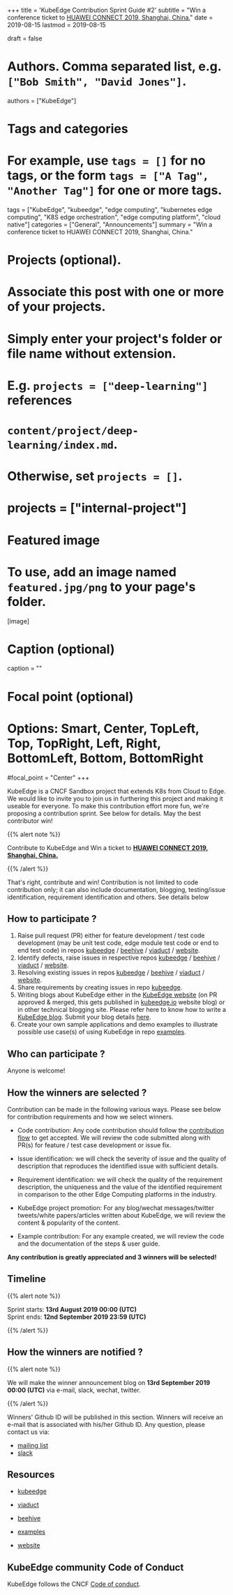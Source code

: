 +++
title = 'KubeEdge Contribution Sprint Guide #2'
subtitle = "Win a conference ticket to [HUAWEI CONNECT 2019, Shanghai, China.](https://www.huawei.com/en/press-events/events/huaweiconnect2019)"
date = 2019-08-15
lastmod = 2019-08-15

draft = false

# Authors. Comma separated list, e.g. `["Bob Smith", "David Jones"]`.
authors = ["KubeEdge"]

# Tags and categories
# For example, use `tags = []` for no tags, or the form `tags = ["A Tag", "Another Tag"]` for one or more tags.
tags = ["KubeEdge", "kubeedge", "edge computing", "kubernetes edge computing", "K8S edge orchestration", "edge computing platform", "cloud native"]
categories = ["General", "Announcements"]
summary = "Win a conference ticket to HUAWEI CONNECT 2019, Shanghai, China."

# Projects (optional).
#   Associate this post with one or more of your projects.
#   Simply enter your project's folder or file name without extension.
#   E.g. `projects = ["deep-learning"]` references 
#   `content/project/deep-learning/index.md`.
#   Otherwise, set `projects = []`.
# projects = ["internal-project"]

# Featured image
# To use, add an image named `featured.jpg/png` to your page's folder. 
[image]
  # Caption (optional)
  caption = ""

  # Focal point (optional)
  # Options: Smart, Center, TopLeft, Top, TopRight, Left, Right, BottomLeft, Bottom, BottomRight
  #focal_point = "Center"
+++

KubeEdge is a CNCF Sandbox project that extends K8s from Cloud to Edge. We would like to invite you to join us in furthering this project and making it useable for everyone. To make this contribution effort more fun, we're proposing a contribution sprint. See below for details. May the best contributor win!

{{% alert note %}}

Contribute to KubeEdge and Win a ticket to **[HUAWEI CONNECT 2019, Shanghai, China.](https://www.huawei.com/en/press-events/events/huaweiconnect2019)**

{{% /alert %}}

That's right, contribute and win! Contribution is not limited to code contribution only; it can also include documentation, blogging, testing/issue identification, requirement identification and others. See details below

## **How to participate ?**

1. Raise pull request (PR) either for feature development / test code development (may be unit test code, edge module test code or end to end test code) in repos [kubeedge](https://github.com/kubeedge/kubeedge) / [beehive](https://github.com/kubeedge/beehive) / [viaduct](https://github.com/kubeedge/viaduct) / [website](https://github.com/kubeedge/website).
2. Identify defects, raise issues in respective repos [kubeedge](https://github.com/kubeedge/kubeedge) / [beehive](https://github.com/kubeedge/beehive) / [viaduct](https://github.com/kubeedge/viaduct) / [website](https://github.com/kubeedge/website).
3. Resolving existing issues in repos [kubeedge](https://github.com/kubeedge/kubeedge) / [beehive](https://github.com/kubeedge/beehive) / [viaduct](https://github.com/kubeedge/viaduct) / [website](https://github.com/kubeedge/website).
4. Share requirements by creating issues in repo [kubeedge](https://github.com/kubeedge/kubeedge).
5. Writing blogs about KubeEdge either in the [KubeEdge website](https://kubeedge.io) (on PR approved & merged, this gets published in [kubeedge.io](https://kubeedge.io) website blog) or in other technical blogging site. Please refer here to know how to write a [KubeEdge blog](https://github.com/kubeedge/website/wiki/How-to-write-a-blog).
Submit your blog details [here](https://docs.google.com/forms/d/e/1FAIpQLSd9luGaHWt5jABEQjtr11CgWLVw7Px6tJf0TIjidbl3UL_Izg/viewform).
6. Create your own sample applications and demo examples to illustrate possible use case(s) of using KubeEdge in repo [examples](https://github.com/kubeedge/examples).


## **Who can participate ?**

Anyone is welcome!


## **How the winners are selected ?**

Contribution can be made in the following various ways. Please see below for contribution requirements and how we select winners.

- Code contribution: Any code contribution should follow the [contribution flow](https://github.com/kubeedge/kubeedge/blob/master/CONTRIBUTING.md) to get accepted. We will review the code submitted along with PR(s) for feature / test case development or issue fix.

- Issue identification: we will check the severity of issue and the quality of description that reproduces the identified issue with sufficient details.

- Requirement identification: we will check the quality of the requirement description, the uniqueness and the value of the identified requirement in comparison to the other Edge Computing  platforms in the industry.

- KubeEdge project promotion: For any blog/wechat messages/twitter tweets/white papers/articles written about KubeEdge, we will review the content & popularity of the content.

- Example contribution: For any example created, we will review the code and the documentation of the steps & user guide.

**Any contribution is greatly appreciated and 3 winners will be selected!**  

## **Timeline**

{{% alert note %}}

Sprint starts: **13rd August 2019 00:00 (UTC)**  
Sprint ends: **12nd September 2019 23:59 (UTC)**

{{% /alert %}}


## **How the winners are notified ?**

{{% alert note %}}

We will make the winner announcement blog on **13rd September 2019 00:00 (UTC)** via e-mail, slack, wechat, twitter.

{{% /alert %}} 

Winners' Github ID will be published in this section. Winners will receive an e-mail that is associated with his/her Github ID. Any question, please contact us via:

- [mailing list](https://groups.google.com/forum/#!forum/kubeedge)
- [slack](https://join.slack.com/t/kubeedge/shared_invite/enQtNjc0MTg2NTg2MTk0LWJmOTBmOGRkZWNhMTVkNGU1ZjkwNDY4MTY4YTAwNDAyMjRkMjdlMjIzYmMxODY1NGZjYzc4MWM5YmIxZjU1ZDI)

## **Resources**


- [kubeedge](https://github.com/kubeedge/kubeedge)

- [viaduct](https://github.com/kubeedge/viaduct)

- [beehive](https://github.com/kubeedge/beehive)

- [examples](https://github.com/kubeedge/examples)

- [website](https://github.com/kubeedge/website)



## **KubeEdge community Code of Conduct**

KubeEdge follows the CNCF [Code of conduct](https://github.com/kubeedge/kubeedge/blob/master/CODE_OF_CONDUCT.md).






